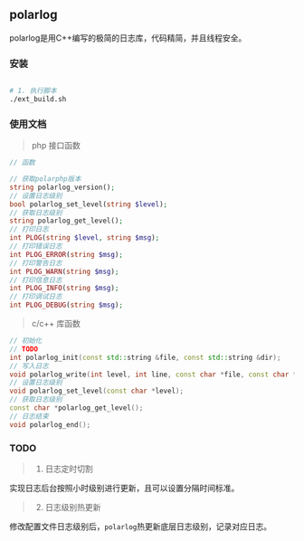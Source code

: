 ## polarlog

polarlog是用C++编写的极简的日志库，代码精简，并且线程安全。


### 安装

~~~bash

# 1. 执行脚本
./ext_build.sh

~~~


### 使用文档

> php 接口函数


~~~php
// 函数

// 获取polarphp版本
string polarlog_version();
// 设置日志级别
bool polarlog_set_level(string $level);
// 获取日志级别
string polarlog_get_level();
// 打印日志
int PLOG(string $level, string $msg);
// 打印错误日志
int PLOG_ERROR(string $msg);
// 打印警告日志
int PLOG_WARN(string $msg);
// 打印信息日志
int PLOG_INFO(string $msg);
// 打印调试日志
int PLOG_DEBUG(string $msg);

~~~

> c/c++ 库函数

~~~cpp
// 初始化
// TODO
int polarlog_init(const std::string &file, const std::string &dir);
// 写入日志
void polarlog_write(int level, int line, const char *file, const char *format, ...);
// 设置日志级别
void polarlog_set_level(const char *level);
// 获取日志级别
const char *polarlog_get_level();
// 日志结束
void polarlog_end();
~~~

### TODO

> 1. 日志定时切割

实现日志后台按照小时级别进行更新，且可以设置分隔时间标准。

> 2. 日志级别热更新

修改配置文件日志级别后，`polarlog`热更新底层日志级别，记录对应日志。



